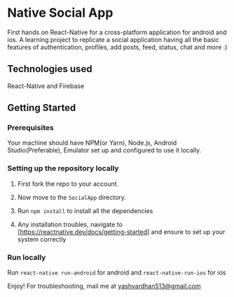 # Native Social App
First hands on React-Native for a cross-platform application for android and ios. A learning project to replicate a social application having all the basic features of authentication, profiles, add posts, feed, status, chat and more :)

## Technologies used
React-Native and Firebase

## Getting Started

### Prerequisites

Your machine should have NPM(or Yarn), Node.js, Android Studio(Preferable), Emulator set up and configured to use it locally.

### Setting up the repository locally

1. First fork the repo to your account.  

2. Now move to the `SocialApp` directory.

3. Run `npm install` to install all the dependencies

4. Any installation troubles, navigate to [https://reactnative.dev/docs/getting-started] and ensure to set up your system correctly

### Run locally

Run `react-native run-android` for android and `react-native-run-ios` for ios 

Enjoy! For troubleshooting, mail me at [yashvardhan513@gmail.com](yashvardhan513@gmail.com)
